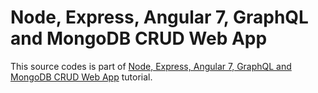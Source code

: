 # Node, Express, Angular 7, GraphQL and MongoDB CRUD Web App

This source codes is part of [Node, Express, Angular 7, GraphQL and MongoDB CRUD Web App]() tutorial.
